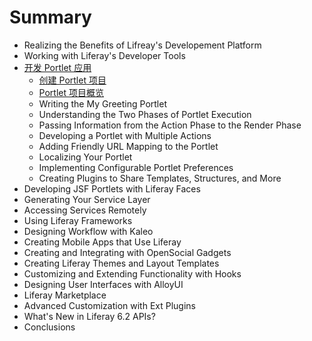 # Summary

* Realizing the Benefits of Lifreay's Developement Platform
* Working with Liferay's Developer Tools
* [开发 Portlet 应用](developing-portlet-applications/README.md)
	* [创建 Portlet 项目](developing-portlet-applications/creating-a-portlet-project.md)
	* [Portlet 项目概览](developing-portlet-applications/anatomy-of-a-portlet-project.md)
	* Writing the My Greeting Portlet
	* Understanding the Two Phases of Portlet Execution
	* Passing Information from the Action Phase to the Render Phase
	* Developing a Portlet with Multiple Actions
	* Adding Friendly URL Mapping to the Portlet
	* Localizing Your Portlet
	* Implementing Configurable Portlet Preferences
	* Creating Plugins to Share Templates, Structures, and More
* Developing JSF Portlets with Liferay Faces
* Generating Your Service Layer
* Accessing Services Remotely
* Using Liferay Frameworks
* Designing Workflow with Kaleo
* Creating Mobile Apps that Use Liferay
* Creating and Integrating with OpenSocial Gadgets
* Creating Liferay Themes and Layout Templates
* Customizing and Extending Functionality with Hooks
* Designing User Interfaces with AlloyUI
* Liferay Marketplace
* Advanced Customization with Ext Plugins
* What's New in Liferay 6.2 APIs?
* Conclusions